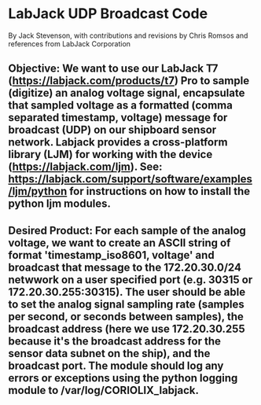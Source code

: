 # LabJack UDP Broadcast Code

By Jack Stevenson, with contributions and revisions by Chris Romsos and references from LabJack Corporation

## Objective: We want to use our LabJack T7 (https://labjack.com/products/t7) Pro to sample (digitize) an analog voltage signal, encapsulate that sampled voltage as a formatted (comma separated timestamp, voltage) message for broadcast (UDP) on our shipboard sensor network.  Labjack provides a cross-platform library (LJM) for working with the device (https://labjack.com/ljm).  See: https://labjack.com/support/software/examples/ljm/python for instructions on how to install the python ljm modules.

## Desired Product: For each sample of the analog voltage, we want to create an ASCII string of format 'timestamp_iso8601, voltage' and broadcast that message to the 172.20.30.0/24 netwwork on a user specified port (e.g. 30315 or 172.20.30.255:30315).  The user should be able to set the analog signal sampling rate (samples per second, or seconds between samples), the broadcast address (here we use 172.20.30.255 because it's the broadcast address for the sensor data subnet on the ship), and the broadcast port.  The module should log any errors or exceptions using the python logging module to /var/log/CORIOLIX_labjack.


